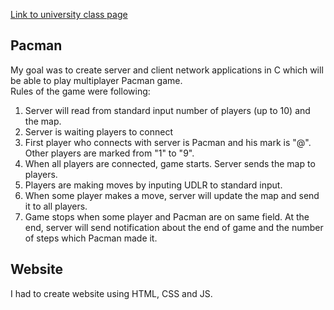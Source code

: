 [Link to university class page](https://web.math.pmf.unizg.hr/nastava/mreze/)

## Pacman

My goal was to create server and client network applications in C which will be able to play multiplayer Pacman game.<br>
Rules of the game were following:

   1. Server will read from standard input number of players (up to 10) and the map.
   2. Server is waiting players to connect
   3. First player who connects with server is Pacman and his mark is "@". Other players are marked from "1" to "9".
   4. When all players are connected, game starts. Server sends the map to players.
   5. Players are making moves by inputing UDLR to standard input.
   6. When some player makes a move, server will update the map and send it to all players.
   7. Game stops when some player and Pacman are on same field.
      At the end, server will send notification about the end of game and the number of steps which Pacman made it.


## Website
I had to create website using HTML, CSS and JS.
